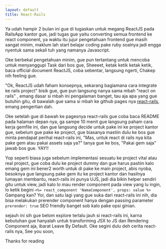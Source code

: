 ```yaml
---
layout: default
title: React-Rails
---
```



Ya udah hampir 2 bulan ini gue di tugaskan untuk megang ReactJS pada RailsApp kantor gue,
jadi tugas gue yaitu converting semua frontend ke react component,
ya waktu itu jujur pengetahuan frontend gue masih sangat minim, maklum lah start belajar coding pake ruby soalnya jadi engga nyentuk sama sekali tuh yang namanya Javascript.


Oke berbekal pengetahuan minim, gue pun tertantang untuk mencoba untuk menyanggupi Task dari bos gue,
Sheeeet, ketak ketik ketak ketik, baca official document ReactJS, coba sebentar, langsung ngerti, Chakep nih feeling gue.

"Ok, ReactJS udah faham konsepnya, sekarang bagiamana cara integrate ke rails project" bisik gue,
gue pun langsung nanya sama mbah "react on rails" , emang dasar si mbah ini pengalaman banget, tau aja apa yang gue butuhin gitu,
di bawalah gue sama si mbah ke github pages nya [react-rails](https://github.com/reactjs/react-rails), emang pengertian dah.


Oke setelah gue di bawah ke pagesnya react-rails gue coba baca README pada halaman depan nya, ga sampe 10 menit gue langsung paham cara kerja gemfile ini, dan gue langsung decide untuk pake ini ke project kantor gue,
sebelum gue pake ke project, gue biasanya mastiin dulu ke bos gue minta pendapat perihal react-rails ini, "Mas, untuk react di rails nya kita pake gem atau pakai assets saja ya?" tanya gue ke bos, "Pakai gem saja" jawab bos gue. YAY!!

Yop seperti biasa juga sebelum implementasi sesuatu ke project vital atau real project, gue coba dulu ke project dummy dan gue harus pastiin kalo emang gem ini bener2 worth untuk di pake ke main project,
abis nyoba, besoknya gue langsung pake gem itu ke project kantor dan hasilnya lumayan membantu, react-rails ini punya UJS, jadi dia bikin helper sendiri gitu untuk view, jadi kalo lo mau render component pada view yang lu ingin, lo ketik begini ```<%= react_component 'NamaComponent', props: value %> ```
Gampang kan? Yoi,  dan satu lagi yang gue suka dari react-rails ini nih, dia bisa melakukan prerender component hanya dengan passing parameter ```prerender: true``` SEO friendly banget sob kalo pake opsi ginian.


sejauh ini sih gue belom explore terlalu jauh si react-rails ini, karna kebutuhan gue hanyalah untuk transforming JSX to JS dan Rendering Component aja, ibarat Leave By Default.
Oke segini dulu deh cerita react-rails nya, See you soon,

Thanks for reading






